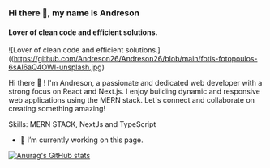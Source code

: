 ### Hi there 👋, my name is Andreson
#### Lover of clean code and efficient solutions.
![Lover of clean code and efficient solutions.]((https://github.com/Andreson26/Andreson26/blob/main/fotis-fotopoulos-6sAl6aQ4OWI-unsplash.jpg)

Hi there 👋 ! I'm Andreson, a passionate and dedicated web developer with a strong focus on React and Next.js. I enjoy building dynamic and responsive web applications using the MERN stack. Let's connect and collaborate on creating something amazing!

Skills: MERN STACK, NextJs and TypeScript

- 🔭 I’m currently working on this page. 
























 [![Anurag's GitHub stats](https://github-readme-stats.vercel.app/api?username=Andreson26)](https://github.com/anuraghazra/github-readme-stats)


